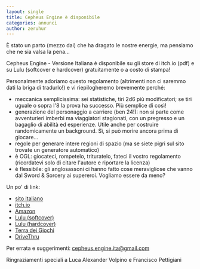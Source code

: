 ```yaml
---
layout: single
title: Cepheus Engine è disponibile
categories: annunci
author: zeruhur
---
```

È stato un parto (mezzo dai) che ha dragato le nostre energie, ma pensiamo che ne sia valsa la pena...

Cepheus Engine - Versione Italiana è disponibile su gli store di itch.io (pdf) e su Lulu (softcover e hardcover) gratuitamente o a costo di stampa!

Personalmente adoriamo questo regolamento (altrimenti non ci saremmo dati la briga di tradurlo!) e vi riepilogheremo brevemente perché:
- meccanica semplicissima: sei statistiche, tiri 2d6 più modificatori; se tiri uguale o sopra l'8 la prova ha successo. Più semplice di così!
- generazione del personaggio a carriere (ben 24!): non si parte come avventurieri imberbi ma viaggiatori stagionati, con un pregresso e un bagaglio di abilità ed esperienze. Utile anche per costruire randomicamente un background. Sì, si può morire ancora prima di giocare...
- regole per generare intere regioni di spazio (ma se siete pigri sul sito trovate un generatore automatico)
- è OGL: giocateci, rompetelo, trituratelo, fateci il vostro regolamento (ricordatevi solo di citare l'autore e riportare la licenza)
- è flessibile: gli anglosassoni ci hanno fatto cose meravigliose che vanno dal Sword & Sorcery ai supereroi. Vogliamo essere da meno?

Un po' di link:
- [sito italiano](https://cepheusengine.it/)
- [itch.io](https://cepheus-engine-ita.itch.io/regolamento)
- [Amazon](https://www.amazon.it/dp/B08Y4JBRCX)
- [Lulu (softcover)](t.ly/rIV)
- [Lulu (hardcover)](t.ly/kJEv)
- [Terra dei Giochi](t.ly/mt73)
- [DriveThru](https://www.drivethrurpg.com/product/349065/Cepheus-Engine--Versione-Italiana)

Per errata e suggerimenti: [cepheus.engine.ita@gmail.com](mailto:cepheus.engine.ita@gmail.com)

Ringraziamenti speciali a Luca Alexander Volpino e Francisco Pettigiani